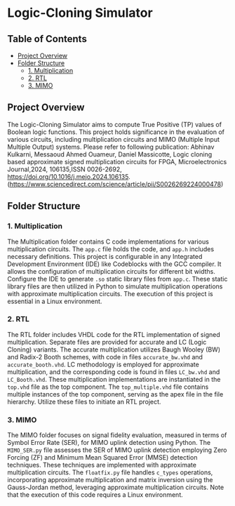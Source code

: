 # Logic-Cloning Simulator

## Table of Contents
- [Project Overview](#project-overview)
- [Folder Structure](#folder-structure)
  - [1. Multiplication](#multiplication)
  - [2. RTL](#rtl)
  - [3. MIMO](#mimo)


## Project Overview

The Logic-Cloning Simulator aims to compute True Positive (TP) values of Boolean logic functions. This project holds significance in the evaluation of various circuits, including multiplication circuits and MIMO (Multiple Input Multiple Output) systems. Please refer to following publication:
Abhinav Kulkarni, Messaoud Ahmed Ouameur, Daniel Massicotte, Logic cloning based approximate signed multiplication circuits for FPGA,
Microelectronics Journal,2024, 106135,ISSN 0026-2692, https://doi.org/10.1016/j.mejo.2024.106135. (https://www.sciencedirect.com/science/article/pii/S0026269224000478)

## Folder Structure

### 1. Multiplication

The Multiplication folder contains C code implementations for various multiplication circuits. The `app.c` file holds the code, and `app.h` includes necessary definitions. This project is configurable in any Integrated Development Environment (IDE) like Codeblocks with the GCC compiler. It allows the configuration of multiplication circuits for different bit widths. Configure the IDE to generate `.so` static library files from `app.c`. These static library files are then utilized in Python to simulate multiplication operations with approximate multiplication circuits. The execution of this project is essential in a Linux environment.

### 2. RTL

The RTL folder includes VHDL code for the RTL implementation of signed multiplication. Separate files are provided for accurate and LC (Logic Cloning) variants. The accurate multiplication utilizes Baugh Wooley (BW) and Radix-2 Booth schemes, with code in files `accurate_bw.vhd` and `accurate_booth.vhd`. LC methodology is employed for approximate multiplication, and the corresponding code is found in files `LC_bw.vhd` and `LC_Booth.vhd`. These multiplication implementations are instantiated in the `top.vhd` file as the top component. The `top_multiple.vhd` file contains multiple instances of the top component, serving as the apex file in the file hierarchy. Utilize these files to initiate an RTL project.

### 3. MIMO 

The MIMO folder focuses on signal fidelity evaluation, measured in terms of Symbol Error Rate (SER), for MIMO uplink detection using Python. The `MIMO_SER.py` file assesses the SER of MIMO uplink detection employing Zero Forcing (ZF) and Minimum Mean Squared Error (MMSE) detection techniques. These techniques are implemented with approximate multiplication circuits. The `floatfix.py` file handles `c_types` operations, incorporating approximate multiplication and matrix inversion using the Gauss-Jordan method, leveraging approximate multiplication circuits. Note that the execution of this code requires a Linux environment.
